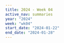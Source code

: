 ```yaml
---
title: 2024 - Week 04
active_nav: summaries
year: "2024"
week: "wk04"
start_date: "2024-01-22"
end_date: "2024-01-28"
---
```

